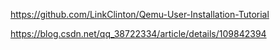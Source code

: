 https://github.com/LinkClinton/Qemu-User-Installation-Tutorial

https://blog.csdn.net/qq_38722334/article/details/109842394